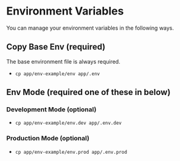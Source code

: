 # Environment Variables

You can manage your environment variables in the following ways.

## Copy Base Env (required)

The base environment file is always required.

- `cp app/env-example/env app/.env`

## Env Mode (required one of these in below)

### Development Mode (optional)

- `cp app/env-example/env.dev app/.env.dev`

### Production Mode (optional)

- `cp app/env-example/env.prod app/.env.prod`
